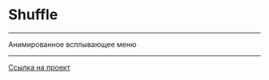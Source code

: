 # Shuffle

----
Анимированное всплывающее меню

----
[Ссылка на проект](https://alex-andreev-webme.github.io/shuffle/)